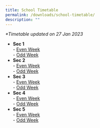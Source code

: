 ```yaml
---
title: School Timetable
permalink: /downloads/school-timetable/
description: ""
---
```

_\*Timetable updated on 27 Jan 2023_  

*   **Sec 1**  
    \- [Even Week](/files/2023%20Sec%201%20Even%20Week.pdf)  
    \- [Odd Week](/files/2023%20Sec%201%20Odd%20Week.pdf)
*   **Sec 2**  
    \- [Even Week](/files/2023%20Sec%202%20Even%20Week.pdf)  
    \- [Odd Week](/files/2023%20Sec%202%20Odd%20Week.pdf)
*   **Sec 3**  
    \- [Even Week](https://ahmadibrahimsec.moe.edu.sg/qql/slot/u529/School%20Matters/School%20Timetable/2023/2023%20Sec%203%20Even%20Week.pdf)  
    \- [Odd Week](/files/2023%20Sec%203%20Odd%20Week.pdf)
*   **Sec 4**  
    \- [Even Week](/files/2023%20Sec%204%20Even%20Week.pdf)  
    \- [Odd Week](/files/2023%20Sec%204%20Odd%20Week.pdf)
*   **Sec 5**  
    \- [Even Week](/files/2023%20Sec%205%20Even%20Week.pdf)  
    \- [Odd Week](/files/2023%20Sec%205%20Odd%20Week.pdf)